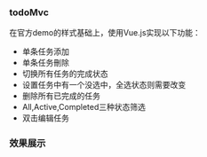 ### todoMvc
在官方demo的样式基础上，使用Vue.js实现以下功能：
- 单条任务添加
- 单条任务刪除
- 切换所有任务的完成状态
- 设置任务中有一个没选中，全选状态则需要改变
- 删除所有已完成的任务
- All,Active,Completed三种状态筛选
- 双击编辑任务

### 效果展示